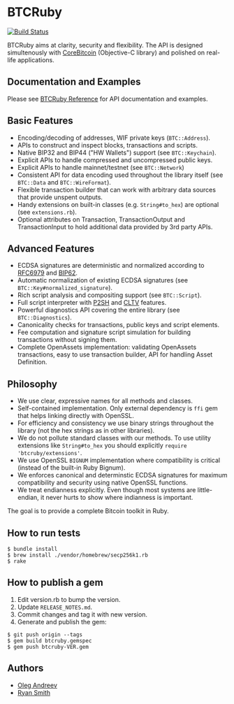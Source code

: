 # BTCRuby

[![Build Status](https://magnum.travis-ci.com/oleganza/btcruby.svg?token=84LHn4zp2Z1676MxCHjR)](https://magnum.travis-ci.com/oleganza/btcruby)

BTCRuby aims at clarity, security and flexibility. The API is designed simultenously
with [CoreBitcoin](https://github.com/oleganza/CoreBitcoin) (Objective-C library) and polished on real-life applications.

## Documentation and Examples

Please see [BTCRuby Reference](documentation/index.md) for API documentation and examples.

## Basic Features

* Encoding/decoding of addresses, WIF private keys (`BTC::Address`).
* APIs to construct and inspect blocks, transactions and scripts.
* Native BIP32 and BIP44 ("HW Wallets") support (see `BTC::Keychain`).
* Explicit APIs to handle compressed and uncompressed public keys.
* Explicit APIs to handle mainnet/testnet (see `BTC::Network`)
* Consistent API for data encoding used throughout the library itself (see `BTC::Data` and `BTC::WireFormat`).
* Flexible transaction builder that can work with arbitrary data sources that provide unspent outputs.
* Handy extensions on built-in classes (e.g. `String#to_hex`) are optional (see `extensions.rb`).
* Optional attributes on Transaction, TransactionOutput and TransactionInput to hold additional data
  provided by 3rd party APIs.

## Advanced Features

* ECDSA signatures are deterministic and normalized according to [RFC6979](https://tools.ietf.org/html/rfc6979) 
  and [BIP62](https://github.com/bitcoin/bips/blob/master/bip-0062.mediawiki).
* Automatic normalization of existing ECDSA signatures (see `BTC::Key#normalized_signature`).
* Rich script analysis and compositing support (see `BTC::Script`).
* Full script interpreter with [P2SH](https://github.com/bitcoin/bips/blob/master/bip-0016.mediawiki) and [CLTV](https://github.com/bitcoin/bips/blob/master/bip-0065.mediawiki) features.
* Powerful diagnostics API covering the entire library (see `BTC::Diagnostics`).
* Canonicality checks for transactions, public keys and script elements.
* Fee computation and signature script simulation for building transactions without signing them.
* Complete OpenAssets implementation: validating OpenAssets transactions, easy to use transaction builder, API for handling Asset Definition.

## Philosophy

* We use clear, expressive names for all methods and classes.
* Self-contained implementation. Only external dependency is `ffi` gem that helps linking directly with OpenSSL.
* For efficiency and consistency we use binary strings throughout the library (not the hex strings as in other libraries).
* We do not pollute standard classes with our methods. To use utility extensions like `String#to_hex` you should explicitly `require 'btcruby/extensions'`.
* We use OpenSSL `BIGNUM` implementation where compatibility is critical (instead of the built-in Ruby Bignum).
* We enforces canonical and determinstic ECDSA signatures for maximum compatibility and security using native OpenSSL functions.
* We treat endianness explicitly. Even though most systems are little-endian, it never hurts to show where indianness is important.

The goal is to provide a complete Bitcoin toolkit in Ruby.

## How to run tests

```
$ bundle install
$ brew install ./vendor/homebrew/secp256k1.rb
$ rake
```

## How to publish a gem

1. Edit version.rb to bump the version.
2. Update `RELEASE_NOTES.md`.
3. Commit changes and tag it with new version.
4. Generate and publish the gem:

```
$ git push origin --tags
$ gem build btcruby.gemspec
$ gem push btcruby-VER.gem
```

## Authors

* [Oleg Andreev](http://oleganza.com/)
* [Ryan Smith](http://r.32k.io)

